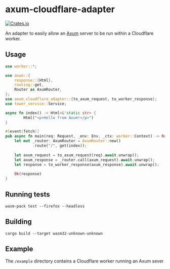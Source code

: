 # axum-cloudflare-adapter

[![Crates.io](https://img.shields.io/crates/v/axum-cloudflare-adapter)](https://crates.io/crates/axum-cloudflare-adapter)

An adapter to easily allow an [Axum](https://github.com/tokio-rs/axum) server to be run within a Cloudflare worker.

## Usage
```rust
use worker::*;

use axum::{
    response::{Html},
    routing::get,
    Router as AxumRouter,
};
use axum_cloudflare_adapter::{to_axum_request, to_worker_response};
use tower_service::Service;

async fn index() -> Html<&'static str> {
		Html("<p>Hello from Axum!</p>")
}

#[event(fetch)]
pub async fn main(req: Request, _env: Env, _ctx: worker::Context) -> Result<Response> {
    let mut _router: AxumRouter = AxumRouter::new()
            .route("/", get(index));
    
    let axum_request = to_axum_request(req).await.unwrap();
    let axum_response = _router.call(axum_request).await.unwrap();
    let response = to_worker_response(axum_response).await.unwrap();
    
    Ok(response)
}
```

## Running tests
`wasm-pack test --firefox --headless`

## Building
`cargo build --target wasm32-unknown-unknown`

## Example
The `/example` directory contains a Cloudflare worker running an Axum sever